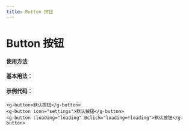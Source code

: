 ```yaml
---
title: Button 按钮
---
```

# Button 按钮

**使用方法**

#### 基本用法：

<ClientOnly>
<button-demos></button-demos>
</ClientOnly>

#### 示例代码：

```vue
<g-button>默认按钮</g-button>
<g-button icon="settings">默认按钮</g-button>
<g-button :loading="loading" @click="loading=!loading">默认按钮</g-button>
```